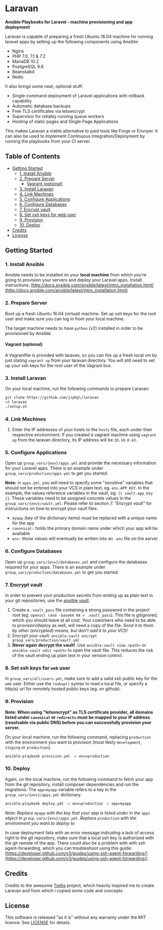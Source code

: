 # Laravan

**Ansible Playbooks for Laravel - machine provisioning and app deployment**

Laravan is capable of preparing a fresh Ubuntu 16.04 machine for running laravel apps by setting up the following components using Ansible:

- Nginx
- PHP 7.0, 7.1 & 7.2
- MariaDB 10.2
- PostgreSQL 9.6
- Beanstalkd
- Redis

It also brings some neat, optional stuff:

- Single-command deployment of Laravel applications with rollback capability
- Automatic database backups
- Free TLS certificates via letsencrypt
- Supervisor for reliably running queue workers
- Hosting of static pages and Single Page Applications

This makes Laravan a viable alternative to paid tools like Forge or Envoyer. It can also be used to implement Continuous Integration/Deployment by running the playbooks from your CI server.

## Table of Contents
- [Getting Started](#getting-started)
    - [1. Install Ansible](#1-install-ansible)
    - [2. Prepare Server](#2-prepare-server)
        - [Vagrant (optional)](#vagrant-optional)
    - [3. Install Laravan](#3-install-laravan)
    - [4. Link Machines](#4-link-machines)
    - [5. Configure Applications](#5-configure-applications)
    - [6. Configure Databases](#6-configure-databases)
    - [7. Encrypt vault](#7-encrypt-vault)
    - [8. Set ssh keys for web user](#8-set-ssh-keys-for-web-user)
    - [9. Provision](#9-provision)
    - [10. Deploy](#10-deploy)
- [Credits](#credits)
- [License](#license)

## Getting Started
### 1. Install Ansible
Ansible needs to be installed on your **local machine** from which you're going to provision your servers and deploy your Laravel apps. Install instructions: [http://docs.ansible.com/ansible/latest/intro_installation.html](http://docs.ansible.com/ansible/latest/intro_installation.html)

### 2. Prepare Server
Boot up a fresh Ubuntu 16.04 (virtual) machine. Set up ssh keys for the root user and make sure you can log in from your local machine.

The target machine needs to have `python` (v2) installed in order to be provisioned by Ansible.

#### Vagrant (optional)
A Vagrantfile is provided with laravan, so you can fire up a fresh local vm by just stating `vagrant up` from your laravan directory. You will still need to set up your ssh keys for the root user of the Vagrant box.

### 3. Install Laravan
On your local machine, run the following commands to prepare Laravan:

```bash
git clone https://github.com/jsphpl/laravan
cd laravan
./setup.sh
```

### 4. Link Machines
1. Enter the IP addresses of your hosts to the `hosts` file, each under their respective environment. If you created a vagrant machine using `vagrant up` from the laravan directory, its IP address will be `10.10.0.42`.

### 5. Configure Applications
Open up `group_vars/{env}/apps.yml` and provide the necessary information for your Laravel apps. There is an example under `group_vars/production/apps.yml` to get you started.

**Note:** in `apps.yml`, you will need to specify some "sensitive" variables that should not be entered into your VCS in plain text, eg. `env.APP_KEY`. In the example, the values reference variables in the vault, eg. `{{ vault.app_key }}`. These variables need to be assigned concrete values in the `group_vars/{env}/vault.yml`. Please refer to section *7. "Encrypt vault"* for instructions on how to encrypt your vault files.

- `myapp` (key of the dictionary items) must be replaced with a unique name for the app
- `canonical:` holds the primary domain name under which your app will be available
- `env:` those values will eventually be written into an `.env` file on the server

### 6. Configure Databases
Open up `group_vars/{env}/databases.yml` and configure the databases required for your apps. There is an example under `group_vars/production/databases.yml` to get you started.

### 7. Encrypt vault
In order to prevent your production secrets from ending up as plain text in your git repositories, use the [ansible vault](http://docs.ansible.com/ansible/2.4/vault.html).

1. Create a `.vault_pass` file containing a strong password in the project root (eg. `openssl rand -base64 64 > .vault_pass`). This file is gitignored, which you should leave at all cost. Your coworkers who need to be able to provision/deploy as well, will need a copy of the file. *Send it to them by other (encrypted) means, but don't add it to your VCS!*
2. Encrypt your vault: `ansible-vault encrypt group_vars/production/vault.yml`
3. **Never again decrypt the vault!**. Use `ansible-vault view <path>` or `ansible-vault edit <path>` to open the vault file. This reduces the risk of the vault ending up plain text in your version control.

### 8. Set ssh keys for `web` user
In `group_vars/all/users.yml`, make sure to add a valid ssh public key for the `web` user. Either use the `lookup()` syntax to read a local file, or specify a http(s) url for remotely hosted public keys (eg. on github).

### 9. Provision
**Note: When using "letsencrypt" as TLS certificate provider, all domains listed under `canonical` or `redirects` must be mapped to your IP address (resolvable via public DNS) before you can successfully provision your server.**

On your local machine, run the following command, replacing `production` with the environment you want to provision (most likely `development`, `staging` or `production`).

```bash
ansible-playbook provision.yml -e env=production
```

### 10. Deploy
Again, on the local machine, run the following command to fetch your app from the git repository, install composer dependencies and run the migrations. The `app=myapp` variable refers to a key in the `group_vars/{env}/apps.yml` dictionary.

```bash
ansible-playbook deploy.yml -e env=production -e app=myapp
```

*Note: Replace `myapp` with the key that your app is listed under in the `apps` object in `group_vars/{env}/apps.yml`. Replace `production` with the environment you want to deploy to*

In case deployment fails with an error message indicating a lack of access right to the git repository, make sure that a local ssh key is authorized with the git remote of the app. There could also be a problem with with ssh agent-forwarding, which you can troubleshoot using this guide: [https://developer.github.com/v3/guides/using-ssh-agent-forwarding/](https://developer.github.com/v3/guides/using-ssh-agent-forwarding/).


## Credits
Credits to the awesome [Trellis](https://github.com/roots/trellis) project, which heavily inspired me to create Laravan and from which i copied some code and concepts.


## License
This software is released "as it is" without any warranty under the MIT licence. See [LICENSE](LICENSE) for details.
